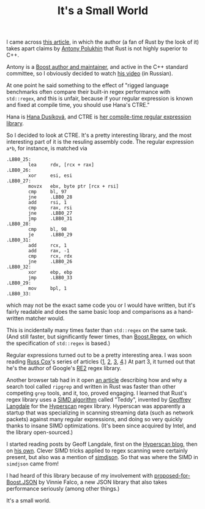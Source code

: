 ﻿---
layout: post
title: It's a Small World
hidden: true
---

I came across [this article](https://www.viva64.com/en/b/0733/),
in which the author (a fan of Rust by the look of it) takes apart
claims by [Antony Polukhin](http://apolukhin.github.io/en/) that
Rust is not highly superior to C++.

Antony is a
[Boost author and maintainer](http://apolukhin.github.io/en/developer.html),
and active in the C++ standard committee, so I obviously decided to watch
[his video](https://www.youtube.com/watch?v=fT3OALUyuhs) (in Russian).

At one point he said something to the effect of "rigged language
benchmarks often compare their built-in regex performance with
`std::regex`, and this is unfair, because if your regular expression
is known and fixed at compile time, you should use Hana's CTRE."

Hana is [Hana Dusíková](https://twitter.com/hankadusikova), and CTRE
is [her compile-time regular expression library](https://github.com/hanickadot/compile-time-regular-expressions).

So I decided to look at CTRE. It's a pretty interesting library, and
the most interesting part of it is the resuling assembly code. The
regular expression `a*b`, for instance, is matched via
```
.LBB0_25:
        lea     rdx, [rcx + rax]
.LBB0_26:
        xor     esi, esi
.LBB0_27:
        movzx   ebx, byte ptr [rcx + rsi]
        cmp     bl, 97
        jne     .LBB0_28
        add     rsi, 1
        cmp     rax, rsi
        jne     .LBB0_27
        jmp     .LBB0_31
.LBB0_28:
        cmp     bl, 98
        je      .LBB0_29
.LBB0_31:
        add     rcx, 1
        add     rax, -1
        cmp     rcx, rdx
        jne     .LBB0_26
.LBB0_32:
        xor     ebp, ebp
        jmp     .LBB0_33
.LBB0_29:
        mov     bpl, 1
.LBB0_33:
```
which may not be the exact same code you or I would have written,
but it's fairly readable and does the same basic loop and
comparisons as a hand-written matcher would.

This is incidentally many times faster than `std::regex` on the
same task. (And still faster, but significantly fewer times, than
[Boost.Regex](https://boost.org/libs/regex), on which the
specification of `std::regex` is based.)

Regular expressions turned out to be a pretty interesting area. I
was soon reading [Russ Cox](https://swtch.com/~rsc/)'s series of
articles ([1](https://swtch.com/~rsc/regexp/regexp1.html),
[2](https://swtch.com/~rsc/regexp/regexp2.html),
[3](https://swtch.com/~rsc/regexp/regexp3.html),
[4](https://swtch.com/~rsc/regexp/regexp4.html).) At part 3, it
turned out that he's the author of Google's
[RE2](https://github.com/google/re2) regex library.

Another browser tab had in it open [an article](https://blog.burntsushi.net/ripgrep/)
describing how and why a search tool called `ripgrep` and written in Rust
was faster than other competing `grep` tools, and it, too, proved engaging.
I learned that Rust's regex library uses a
[SIMD algorithm](https://github.com/rust-lang-nursery/regex/blob/3de8c44f5357d5b582a80b7282480e38e8b7d50d/src/simd_accel/teddy128.rs)
called "Teddy", invented by [Geoffrey Langdale](https://twitter.com/geofflangdale) for the
[Hyperscan](https://www.hyperscan.io/) regex library. Hyperscan was
apparently a startup that was specializing in scanning streaming
data (such as network packets) against many regular expressions,
and doing so very quickly thanks to insane SIMD optimizations. (It's
been since acquired by Intel, and the library open-sourced.)

I started reading posts by Geoff Langdale, first on the
[Hyperscan blog](https://www.hyperscan.io/2015/10/20/match-regular-expressions/),
then on [his own](https://branchfree.org/). Clever SIMD tricks applied
to regex scanning were certainly present, but also was a mention
of [simdjson](https://simdjson.org/). So that was where the SIMD
in `simdjson` came from!

I had heard of this library because of my involvement with
[proposed-for-Boost.JSON](https://github.com/CPPAlliance/json) by Vinnie Falco,
a new JSON library that also takes performance seriously (among other things.)

It's a small world.
